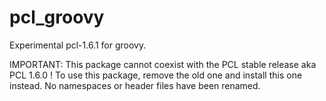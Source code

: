 pcl_groovy
==========

Experimental pcl-1.6.1 for groovy.

IMPORTANT: This package cannot coexist with the PCL stable release aka PCL 1.6.0 ! To use this package, remove the old one and install this one instead. No namespaces or header files have been renamed.
